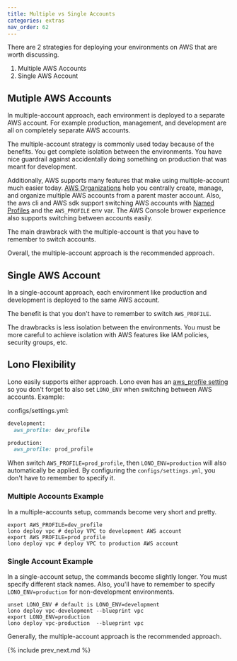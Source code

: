 ```yaml
---
title: Multiple vs Single Accounts
categories: extras
nav_order: 62
---
```


There are 2 strategies for deploying your environments on AWS that are worth discussing.

1. Multiple AWS Accounts
2. Single AWS Account

## Mutiple AWS Accounts

In multiple-account approach, each environment is deployed to a separate AWS account. For example production, management, and development are all on completely separate AWS accounts.

The multiple-account strategy is commonly used today because of the benefits.  You get complete isolation between the environments. You have nice guardrail against accidentally doing something on production that was meant for development.

Additionally, AWS supports many features that make using multiple-account much easier today.  [AWS Organizations](https://aws.amazon.com/organizations/) help you centrally create, manage, and organize multiple AWS accounts from a parent master account.  Also, the aws cli and AWS sdk support switching AWS accounts with [Named Profiles](https://docs.aws.amazon.com/cli/latest/userguide/cli-configure-profiles.html) and the `AWS_PROFILE` env var.  The AWS Console brower experience also supports switching between accounts easily.

The main drawbrack with the multiple-account is that you have to remember to switch accounts.

Overall, the multiple-account approach is the recommended approach.

## Single AWS Account

In a single-account approach, each environment like production and development is deployed to the same AWS account.

The benefit is that you don't have to remember to switch `AWS_PROFILE`.

The drawbracks is less isolation between the environments. You must be more careful to achieve isolation with AWS features like IAM policies, security groups, etc.

## Lono Flexibility

Lono easily supports either approach. Lono even has an [aws_profile setting](https://lono.cloud/docs/configuration/settings/) so you don't forget to also set `LONO_ENV` when switching between AWS accounts.  Example:

configs/settings.yml:

```ruby
development:
  aws_profile: dev_profile

production:
  aws_profile: prod_profile
```

When switch `AWS_PROFILE=prod_profile`, then `LONO_ENV=production` will also automatically be applied. By configuring the `configs/settings.yml`, you don't have to remember to specify it.

### Multiple Accounts Example

In a multiple-accounts setup, commands become very short and pretty.

    export AWS_PROFILE=dev_profile
    lono deploy vpc # deploy VPC to development AWS account
    export AWS_PROFILE=prod_profile
    lono deploy vpc # deploy VPC to production AWS account

### Single Account Example

In a single-account setup, the commands become slightly longer. You must specify different stack names. Also, you'll have to remember to specify `LONO_ENV=production` for non-development environments.

    unset LONO_ENV # default is LONO_ENV=development
    lono deploy vpc-development --blueprint vpc
    export LONO_ENV=production
    lono deploy vpc-production  --blueprint vpc

Generally, the multiple-account approach is the recommended approach.

{% include prev_next.md %}

